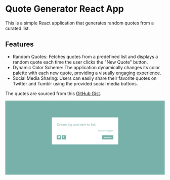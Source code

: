 # Quote Generator React App

This is a simple React application that generates random quotes from a curated list.

## Features

- Random Quotes: Fetches quotes from a predefined list and displays a random quote each time the user clicks the "New Quote" button.
- Dynamic Color Scheme: The application dynamically changes its color palette with each new quote, providing a visually engaging experience.
- Social Media Sharing: Users can easily share their favorite quotes on Twitter and Tumblr using the provided social media buttons.

The quotes are sourced from this [GitHub Gist](https://gist.githubusercontent.com/camperbot/5a022b72e96c4c9585c32bf6a75f62d9/raw/e3c6895ce42069f0ee7e991229064f167fe8ccdc/quotes.json).

![Screenshot](/screenshot.png)